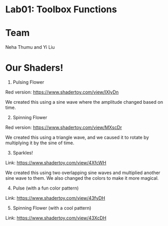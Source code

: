 # Lab01: Toolbox Functions

# Team 
Neha Thumu and Yi Liu 

# Our Shaders!

1. Pulsing Flower

Red version: https://www.shadertoy.com/view/lXlyDn 

We created this using a sine wave where the amplitude changed based on time. 

2. Spinning Flower

Red version: https://www.shadertoy.com/view/MXscDr

We created this using a triangle wave, and we caused it to rotate by multiplying it by the sine of time. 

3. Sparkles!

Link: https://www.shadertoy.com/view/4XfcWH

We created this using two overlapping sine waves and multiplied another sine wave to them. We also changed the colors to make it more magical. 

4. Pulse (with a fun color pattern)

Link: https://www.shadertoy.com/view/43fyDH

5. Spinning Flower (with a cool pattern)

Link: https://www.shadertoy.com/view/43XcDH
